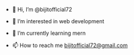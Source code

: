- 👋 Hi, I’m @bijitofficial72
- 👀 I’m interested in web development
- 🌱 I’m currently learning mern

- 📫 How to reach me bijitofficial72@gmail.com

<!---
bijitofficial72/bijitofficial72 is a ✨ special ✨ repository because its `README.md` (this file) appears on your GitHub profile.
You can click the Preview link to take a look at your changes.
--->
